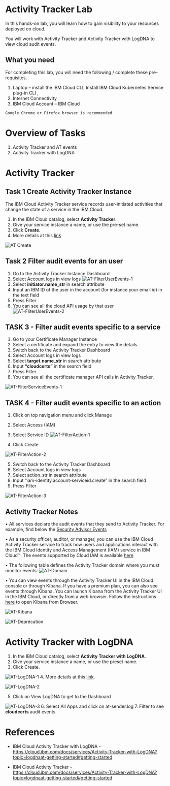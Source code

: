 # Activity Tracker Lab

In this hands-on lab, you will learn how to gain visibility to your resources deployed on cloud. 

You will work with Activity Tracker and Activity Tracker with LogDNA to view cloud audit events. 

## What you need 

For completing this lab, you will need the following / complete these pre-requisites. 

1.	Laptop – install the IBM Cloud CLI, Install IBM Cloud Kubernetes Service plug-in  CLI ,
2.	Internet Connectivity 
3.	IBM Cloud Account – IBM Cloud 

```
Google Chrome or Firefox browser is recommended 
```

# Overview of Tasks

1.  Activity Tracker and  AT events
2.  Activity Tracker with LogDNA

# Activity Tracker

## Task 1 Create Activity Tracker Instance

The IBM Cloud Activity Tracker service records user-initiated activities that change the state of a service in the IBM Cloud.

1.	In the IBM Cloud catalog, select **Activity Tracker**.
2.	Give your service instance a name, or use the pre-set name.
3.	Click **Create**. 
4.	More details at this [link](https://cloud.ibm.com/catalog/services/activity-tracker)


![AT Create](AT-Create.png)

## Task 2 Filter audit events for an user

1.	Go to the Activity Tracker Instance Dashboard
2.	Select Account logs in view logs
![AT-FliterUserEvents-1](AT-FliterUserEvents-1.png)
3.	Select **initiator.name_str**  in search attribute
4.	Input an IBM ID of the user in the account (for instance your email id) in the text field
5.	Press Filter
6.	You can see all the cloud API usage by that user
![AT-FliterUserEvents-2](AT-FliterUserEvents-2.png)


## TASK 3 - Filter audit events specific to a service

1.	Go to your Certificate Manager Instance
2.	Select a certificate and expand the entry to view the details.
3.	Switch back to the Activity Tracker Dashboard
4.	Select Account logs in view logs
5.	Select **target.name_str** in search attribute
6.	Input **“cloudcerts”** in the search field
7.	Press Filter
8.	You can see all the certificate manager API calls in Activity Tracker.

![AT-FliterServiceEvents-1](AT-FliterServiceEvents-1.png)

## TASK 4 - Filter audit events specific to an action

1.	Click on top navigation menu and click Manage
2.	Select Access (IAM)
3.	Select Service ID 
![AT-FilterAction-1](AT-FilterAction-1.png)

4.	Click Create

![AT-FilterAction-2](AT-FilterAction-2.png)

5.	Switch back to the Activity Tracker Dashboard
6.	Select Account logs in view logs
7.	Select action_str in search attribute
8.	Input “iam-identity.account-serviceid.create” in the search field
9.	Press Filter

![AT-FilterAction-3](AT-FilterAction-3.png)


## Activity Tracker Notes

•	All services declare the audit events that they send to Activity Tracker. For example, find below the [Security Advisor Events](https://cloud.ibm.com/docs/services/security-advisor?topic=security-advisor-at_events#monitor) 

•	As a security officer, auditor, or manager, you can use the IBM Cloud Activity Tracker service to track how users and applications interact with the IBM Cloud Identity and Access Management (IAM) service in IBM Cloud™. The events supported by Cloud IAM is available [here](https://cloud.ibm.com/docs/services/cloud-activity-tracker?topic=cloud-activity-tracker-at_events_iam)

•	The following table defines the Activity Tracker domain where you must monitor events:
![AT-Domain](AT-Domain.png)

•	You can view events through the Activity Tracker UI in the IBM Cloud console or through Kibana. If you have a premium plan, you can also see events through Kibana. You can launch Kibana from the Activity Tracker UI in the IBM Cloud, or directly from a web browser. Follow the instructions [here](https://cloud.ibm.com/docs/services/cloud-activity-tracker/how-to/manage-events-ui?topic=cloud-activity-tracker-launch_kibana#launch_Kibana_from_browser ) to open Kibana from Browser.

![AT-Kibana](AT-Kibana.png)

![AT-Deprecation](AT-Deprecation.png)

# Activity Tracker with LogDNA

1.	In the IBM Cloud catalog, select **Activity Tracker with LogDNA**.
2.	Give your service instance a name, or use the preset name.
3.	Click Create. 

![AT-LogDNA-1](AT-LogDNA-1.png)
4.	More details at this [link](https://cloud.ibm.com/observe/activitytracker/create ).

![AT-LogDNA-2](AT-LogDNA-2.png)

5.	Click on View LogDNA to get to the Dashboard

![AT-LogDNA-3](AT-LogDNA-3.png)
6.	Select All Apps and click on at-sender.log
7.	Filter to see **cloudcerts** audit events


# References

* IBM Cloud Activity Tracker with LogDNA - [https://cloud.ibm.com/docs/services/Activity-Tracker-with-LogDNA?topic=logdnaat-getting-started#getting-started  ](https://cloud.ibm.com/docs/services/Activity-Tracker-with-LogDNA?topic=logdnaat-getting-started#getting-started)     

* IBM Cloud Activity Tracker - [https://cloud.ibm.com/docs/services/Activity-Tracker-with-LogDNA?topic=logdnaat-getting-started#getting-started  ](https://cloud.ibm.com/docs/services/cloud-activity-tracker?topic=cloud-activity-tracker-activity_tracker_ov)

